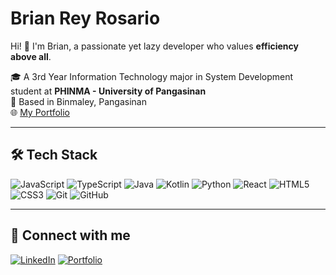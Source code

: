 # Brian Rey Rosario

Hi! 👋 I'm Brian, a passionate yet lazy developer who values **efficiency above all**.

🎓 A 3rd Year Information Technology major in System Development student at **PHINMA - University of Pangasinan**  
📍 Based in Binmaley, Pangasinan  
🌐 [My Portfolio](https://breeyanr.github.io/main.html)

---

## 🛠 Tech Stack
![JavaScript](https://img.shields.io/badge/-JavaScript-F7DF1E?logo=javascript&logoColor=000)
![TypeScript](https://img.shields.io/badge/-TypeScript-3178C6?logo=typescript&logoColor=fff)
![Java](https://img.shields.io/badge/-Java-007396?logo=java&logoColor=fff)
![Kotlin](https://img.shields.io/badge/-Kotlin-0095D5?logo=kotlin&logoColor=fff)
![Python](https://img.shields.io/badge/-Python-3776AB?logo=python&logoColor=fff)
![React](https://img.shields.io/badge/-React-61DAFB?logo=react&logoColor=000)
![HTML5](https://img.shields.io/badge/-HTML5-E34F26?logo=html5&logoColor=fff)
![CSS3](https://img.shields.io/badge/-CSS3-1572B6?logo=css3&logoColor=fff)
![Git](https://img.shields.io/badge/-Git-F05032?logo=git&logoColor=fff)
![GitHub](https://img.shields.io/badge/-GitHub-181717?logo=github&logoColor=fff)

---

## 🔗 Connect with me

[![LinkedIn](https://img.shields.io/badge/-LinkedIn-0A66C2?logo=linkedin&logoColor=fff)](https://www.linkedin.com/in/brian-rosario-8a65462a1)
[![Portfolio](https://img.shields.io/badge/-Portfolio-000?logo=githubpages&logoColor=fff)](https://breeyanr.github.io/main.html)
